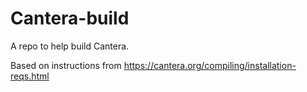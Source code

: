 # Cantera-build

A repo to help build Cantera.

Based on instructions from https://cantera.org/compiling/installation-reqs.html
